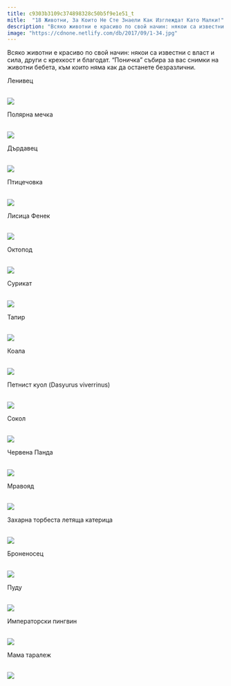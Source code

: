 ```yaml
---
title: c9303b3109c374898328c50b5f9e1e51_t
mitle:  "18 Животни, За Които Не Сте Знаели Как Изглеждат Като Малки!"
description: "Всяко животни е красиво по свой начин: някои са известни с власт и сила, други с крехкост и благодат. &qout;Поничка&qout; събира за вас снимки на животни бебета, към които няма к"
image: "https://cdnone.netlify.com/db/2017/09/1-34.jpg"
---
```


 <p>Всяко животни е красиво по свой начин: някои са известни с власт и сила, други с крехкост и благодат. “Поничка” събира за вас снимки на животни бебета, към които няма как да останете безразлични.</p>      <p>Ленивец</p> <p> <br/><img src="https://cdnone.netlify.com/db/2017/09/1-34.jpg"/><br/></p> <p>Полярна мечка</p>      <p> <br/><img src="https://cdnone.netlify.com/db/2017/09/2-33.jpg"/><br/></p> <p>Дърдавец</p> <p> <br/><img src="https://cdnone.netlify.com/db/2017/09/3-30.jpg"/><br/></p> <p>Птицечовка</p>      <p> <br/><img src="https://cdnone.netlify.com/db/2017/09/4-32.jpg"/><br/></p> <p>Лисица Фенек</p> <p> <br/><img src="https://cdnone.netlify.com/db/2017/09/5-30.jpg"/><br/></p> <p>Октопод</p> <p> <br/><img src="https://cdnone.netlify.com/db/2017/09/6-2.gif"/></p> <p>Сурикат</p>      <p> <br/><img src="https://cdnone.netlify.com/db/2017/09/7-29.jpg"/><br/></p> <p>Тапир</p> <p> <br/><img src="https://cdnone.netlify.com/db/2017/09/8-31.jpg"/><br/></p> <p>Коала</p>      <p> <br/><img src="https://cdnone.netlify.com/db/2017/09/9-32.jpg"/><br/></p> <p>Петнист куол (Dasyurus viverrinus)</p> <p> <br/><img src="https://cdnone.netlify.com/db/2017/09/10-31.jpg"/><br/></p> <p>Сокол</p> <p> <br/><img src="https://cdnone.netlify.com/db/2017/09/11-28.jpg"/><br/></p> <p>Червена Панда</p> <p> <br/><img src="https://cdnone.netlify.com/db/2017/09/12-28.jpg"/><br/></p> <p>Мравояд</p> <p> <br/><img src="https://cdnone.netlify.com/db/2017/09/13-27.jpg"/><br/></p> <p>Захарна торбеста летяща катерица</p> <p> <br/><img src="https://cdnone.netlify.com/db/2017/09/14-27.jpg"/><br/></p> <p>Броненосец</p> <p> <br/><img src="https://cdnone.netlify.com/db/2017/09/15-25.jpg"/><br/></p> <p>Пуду</p> <p> <br/><img src="https://cdnone.netlify.com/db/2017/09/16-23.jpg"/><br/></p> <p>Императорски пингвин</p> <p> <br/><img src="https://cdnone.netlify.com/db/2017/09/17-22.jpg"/><br/></p> <p>Мама таралеж</p> <p> <br/><img src="https://cdnone.netlify.com/db/2017/09/18-16.jpg"/><br/></p>       